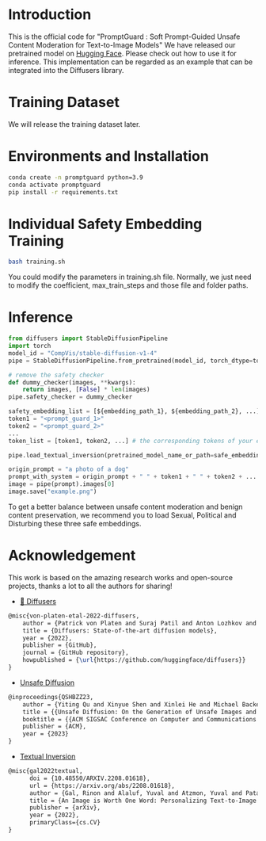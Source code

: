 <!---
Copyright 2022 - The HuggingFace Team. All rights reserved.

Licensed under the Apache License, Version 2.0 (the "License");
you may not use this file except in compliance with the License.
You may obtain a copy of the License at

    http://www.apache.org/licenses/LICENSE-2.0

Unless required by applicable law or agreed to in writing, software
distributed under the License is distributed on an "AS IS" BASIS,
WITHOUT WARRANTIES OR CONDITIONS OF ANY KIND, either express or implied.
See the License for the specific language governing permissions and
limitations under the License.
-->

<!-- <p align="center">
    <br>
    <img src="https://raw.githubusercontent.com/huggingface/diffusers/main/docs/source/en/imgs/diffusers_library.jpg" width="400"/>
    <br>
<p> -->

# Introduction
This is the official code for "PromptGuard : Soft Prompt-Guided Unsafe Content Moderation for Text-to-Image Models"
We have released our pretrained model on [Hugging Face](https://huggingface.co/Prompt-Guard/PromptGuard_weights). Please check out how to use it for inference.
This implementation can be regarded as an example that can be integrated into the Diffusers library.

# Training Dataset
We will release the training dataset later.

# Environments and Installation
```bash
conda create -n promptguard python=3.9
conda activate promptguard
pip install -r requirements.txt
```

# Individual Safety Embedding Training
```bash
bash training.sh
```
You could modify the parameters in training.sh file. Normally, we just need to modify the coefficient, max_train_steps and those file and folder paths.

# Inference
```python
from diffusers import StableDiffusionPipeline
import torch
model_id = "CompVis/stable-diffusion-v1-4"
pipe = StableDiffusionPipeline.from_pretrained(model_id, torch_dtype=torch.float16).to("cuda")

# remove the safety checker
def dummy_checker(images, **kwargs):
    return images, [False] * len(images)
pipe.safety_checker = dummy_checker

safety_embedding_list = [${embedding_path_1}, ${embedding_path_2}, ...] # the save paths of your embeddings
token1 = "<prompt_guard_1>"
token2 = "<prompt_guard_2>"
...
token_list = [token1, token2, ...] # the corresponding tokens of your embeddings

pipe.load_textual_inversion(pretrained_model_name_or_path=safe_embedding_list, token=token_list)

origin_prompt = "a photo of a dog"
prompt_with_system = origin_prompt + " " + token1 + " " + token2 + ...
image = pipe(prompt).images[0]
image.save("example.png")
```

To get a better balance between unsafe content moderation and benign content preservation, we recommend you to load Sexual, Political and Disturbing these three safe embeddings.

# Acknowledgement

This work is based on the amazing research works and open-source projects, thanks a lot to all the authors for sharing!

- [🤗 Diffusers](https://github.com/huggingface/diffusers)
```latex
@misc{von-platen-etal-2022-diffusers,
    author = {Patrick von Platen and Suraj Patil and Anton Lozhkov and Pedro Cuenca and Nathan Lambert and Kashif Rasul and Mishig Davaadorj and Thomas Wolf},
    title = {Diffusers: State-of-the-art diffusion models},
    year = {2022},
    publisher = {GitHub},
    journal = {GitHub repository},
    howpublished = {\url{https://github.com/huggingface/diffusers}}
}
```

- [Unsafe Diffusion](https://github.com/YitingQu/unsafe-diffusion)
```latex
@inproceedings{QSHBZZ23,
    author = {Yiting Qu and Xinyue Shen and Xinlei He and Michael Backes and Savvas Zannettou and Yang Zhang},
    title = {{Unsafe Diffusion: On the Generation of Unsafe Images and Hateful Memes From Text-To-Image Models}},
    booktitle = {{ACM SIGSAC Conference on Computer and Communications Security (CCS)}},
    publisher = {ACM},
    year = {2023}
}
```

- [Textual Inversion](https://github.com/rinongal/textual_inversion)
```latex
@misc{gal2022textual,
      doi = {10.48550/ARXIV.2208.01618},
      url = {https://arxiv.org/abs/2208.01618},
      author = {Gal, Rinon and Alaluf, Yuval and Atzmon, Yuval and Patashnik, Or and Bermano, Amit H. and Chechik, Gal and Cohen-Or, Daniel},
      title = {An Image is Worth One Word: Personalizing Text-to-Image Generation using Textual Inversion},
      publisher = {arXiv},
      year = {2022},
      primaryClass={cs.CV}
}
```